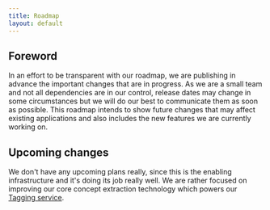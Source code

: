 ```yaml
---
title: Roadmap
layout: default
---
```

## Foreword

In an effort to be transparent with our roadmap, we are publishing in advance the important changes that are in progress. As we are a small team and not all dependencies are in our control, release dates may change in some circumstances but we will do our best to communicate them as soon as possible. This roadmap intends to show future changes that may affect existing applications and also includes the new features we are currently working on.

## Upcoming changes

We don't have any upcoming plans really, since this is the enabling infrastructure and it's doing its job really well. We are rather focused on improving our
core concept extraction technology which powers our [Tagging service](http://tag.ontotext.com/).
